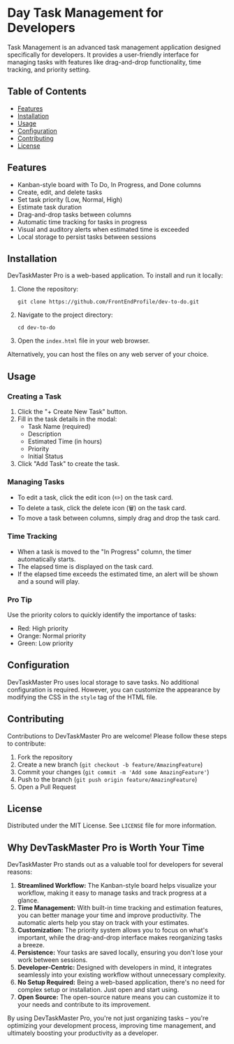 
Day Task Management for Developers
=================

Task Management is an advanced task management application designed specifically for developers. It provides a user-friendly interface for managing tasks with features like drag-and-drop functionality, time tracking, and priority setting.

Table of Contents
-----------------

*   [Features](#features)
*   [Installation](#installation)
*   [Usage](#usage)
*   [Configuration](#configuration)
*   [Contributing](#contributing)
*   [License](#license)

Features
--------

*   Kanban-style board with To Do, In Progress, and Done columns
*   Create, edit, and delete tasks
*   Set task priority (Low, Normal, High)
*   Estimate task duration
*   Drag-and-drop tasks between columns
*   Automatic time tracking for tasks in progress
*   Visual and auditory alerts when estimated time is exceeded
*   Local storage to persist tasks between sessions

Installation
------------

DevTaskMaster Pro is a web-based application. To install and run it locally:

1.  Clone the repository:
    
        git clone https://github.com/FrontEndProfile/dev-to-do.git
    
2.  Navigate to the project directory:
    
        cd dev-to-do
    
3.  Open the `index.html` file in your web browser.

Alternatively, you can host the files on any web server of your choice.

Usage
-----

### Creating a Task

1.  Click the "+ Create New Task" button.
2.  Fill in the task details in the modal:
    *   Task Name (required)
    *   Description
    *   Estimated Time (in hours)
    *   Priority
    *   Initial Status
3.  Click "Add Task" to create the task.

### Managing Tasks

*   To edit a task, click the edit icon (✏️) on the task card.
*   To delete a task, click the delete icon (🗑️) on the task card.
*   To move a task between columns, simply drag and drop the task card.

### Time Tracking

*   When a task is moved to the "In Progress" column, the timer automatically starts.
*   The elapsed time is displayed on the task card.
*   If the elapsed time exceeds the estimated time, an alert will be shown and a sound will play.

### Pro Tip

Use the priority colors to quickly identify the importance of tasks:

*   Red: High priority
*   Orange: Normal priority
*   Green: Low priority

Configuration
-------------

DevTaskMaster Pro uses local storage to save tasks. No additional configuration is required. However, you can customize the appearance by modifying the CSS in the `style` tag of the HTML file.

Contributing
------------

Contributions to DevTaskMaster Pro are welcome! Please follow these steps to contribute:

1.  Fork the repository
2.  Create a new branch (`git checkout -b feature/AmazingFeature`)
3.  Commit your changes (`git commit -m 'Add some AmazingFeature'`)
4.  Push to the branch (`git push origin feature/AmazingFeature`)
5.  Open a Pull Request

License
-------

Distributed under the MIT License. See `LICENSE` file for more information.

Why DevTaskMaster Pro is Worth Your Time
----------------------------------------

DevTaskMaster Pro stands out as a valuable tool for developers for several reasons:

1.  **Streamlined Workflow:** The Kanban-style board helps visualize your workflow, making it easy to manage tasks and track progress at a glance.
2.  **Time Management:** With built-in time tracking and estimation features, you can better manage your time and improve productivity. The automatic alerts help you stay on track with your estimates.
3.  **Customization:** The priority system allows you to focus on what's important, while the drag-and-drop interface makes reorganizing tasks a breeze.
4.  **Persistence:** Your tasks are saved locally, ensuring you don't lose your work between sessions.
5.  **Developer-Centric:** Designed with developers in mind, it integrates seamlessly into your existing workflow without unnecessary complexity.
6.  **No Setup Required:** Being a web-based application, there's no need for complex setup or installation. Just open and start using.
7.  **Open Source:** The open-source nature means you can customize it to your needs and contribute to its improvement.

By using DevTaskMaster Pro, you're not just organizing tasks – you're optimizing your development process, improving time management, and ultimately boosting your productivity as a developer.
